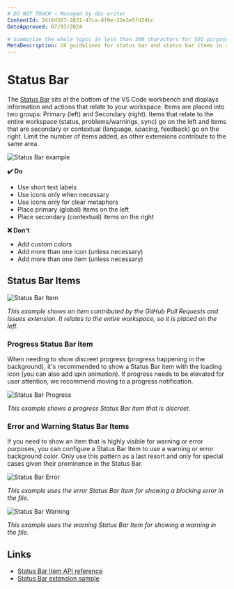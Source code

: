 ```yaml
---
# DO NOT TOUCH — Managed by doc writer
ContentId: 2d16d367-2831-47ca-8f0e-22e3e5fd24bc
DateApproved: 07/03/2024

# Summarize the whole topic in less than 300 characters for SEO purpose
MetaDescription: UX guidelines for status bar and status bar items in a Visual Studio Code extension.
---
```


# Status Bar

The [Status Bar](/api/extension-capabilities/extending-workbench#status-bar-item) sits at the bottom of the VS Code workbench and displays information and actions that relate to your workspace. Items are placed into two groups: Primary (left) and Secondary (right). Items that relate to the entire workspace (status, problems/warnings, sync) go on the left and items that are secondary or contextual (language, spacing, feedback) go on the right. Limit the number of items added, as other extensions contribute to the same area.

![Status Bar example](images/examples/status-bar.png)

**✔️ Do**

* Use short text labels
* Use icons only when necessary
* Use icons only for clear metaphors
* Place primary (global) items on the left
* Place secondary (contextual) items on the right

**❌ Don't**

* Add custom colors
* Add more than one icon (unless necessary)
* Add more than one item (unless necessary)

## Status Bar Items

![Status Bar Item](images/examples/status-bar-item.png)

*This example shows an item contributed by the GitHub Pull Requests and Issues extension. It relates to the entire workspace, so it is placed on the left.*

### Progress Status Bar item

When needing to show discreet progress (progress happening in the background), it's recommended to show a Status Bar item with the loading icon (you can also add spin animation). If progress needs to be elevated for user attention, we recommend moving to a progress notification.

![Status Bar Progress](images/examples/status-bar-progress.png)

*This example shows a progress Status Bar item that is discreet.*


### Error and Warning Status Bar Items

If you need to show an item that is highly visible for warning or error purposes, you can configure a Status Bar Item to use a warning or error background color. Only use this pattern as a last resort and only for special cases given their prominence in the Status Bar.

![Status Bar Error](images/examples/status-bar-error.png)

*This example uses the error Status Bar Item for showing a blocking error in the file.*

![Status Bar Warning](images/examples/status-bar-warning.png)

*This example uses the warning Status Bar Item for showing a warning in the file.*

## Links

* [Status Bar Item API reference](/api/references/vscode-api#StatusBarItem)
* [Status Bar extension sample](https://github.com/microsoft/vscode-extension-samples/tree/main/statusbar-sample)

